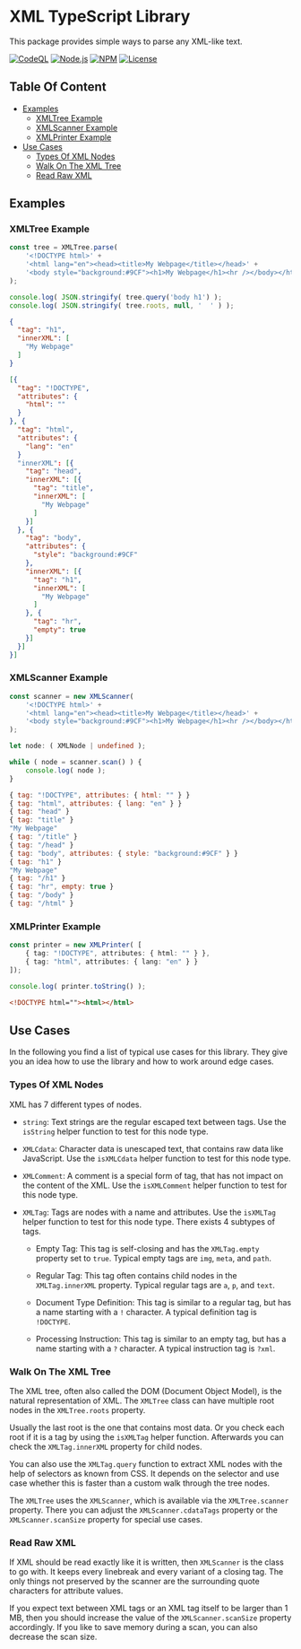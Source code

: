 XML TypeScript Library
======================

This package provides simple ways to parse any XML-like text.



[![CodeQL](https://github.com/typescriptlibs/tsl-core-xml/workflows/CodeQL/badge.svg)](https://github.com/typescriptlibs/tsl-core-xml/actions/workflows/codeql.yml)
[![Node.js](https://github.com/typescriptlibs/tsl-core-xml/workflows/Node.js/badge.svg)](https://github.com/typescriptlibs/tsl-core-xml/actions/workflows/node.js.yml)
[![NPM](https://img.shields.io/npm/v/tsl-core-xml.svg)](https://www.npmjs.com/package/tsl-core-xml)
[![License](https://img.shields.io/npm/l/tsl-core-xml.svg)](https://github.com/typescriptlibs/tsl-core-xml/blob/main/LICENSE.md)



Table Of Content
----------------



- [Examples](#examples)
  - [XMLTree Example](#xmltree-example)
  - [XMLScanner Example](#xmlscanner-example)
  - [XMLPrinter Example](#xmlprinter-example)
- [Use Cases](#use-cases)
  - [Types Of XML Nodes](#types-of-xml-nodes)
  - [Walk On The XML Tree](#walk-on-the-xml-tree)
  - [Read Raw XML](#read-raw-xml)



Examples
--------


### XMLTree Example

``` TypeScript
const tree = XMLTree.parse(
    '<!DOCTYPE html>' +
    '<html lang="en"><head><title>My Webpage</title></head>' +
    '<body style="background:#9CF"><h1>My Webpage</h1><hr /></body></html>'
);

console.log( JSON.stringify( tree.query('body h1') );
console.log( JSON.stringify( tree.roots, null, '  ' ) );
```
``` JSON
{
  "tag": "h1",
  "innerXML": [
    "My Webpage"
  ]
}
```
``` JSON
[{
  "tag": "!DOCTYPE",
  "attributes": {
    "html": ""
  }
}, {
  "tag": "html",
  "attributes": {
    "lang": "en"
  }
  "innerXML": [{
    "tag": "head",
    "innerXML": [{
      "tag": "title",
      "innerXML": [
        "My Webpage"
      ]
    }]
  }, {
    "tag": "body",
    "attributes": {
      "style": "background:#9CF"
    },
    "innerXML": [{
      "tag": "h1",
      "innerXML": [
        "My Webpage"
      ]
    }, {
      "tag": "hr",
      "empty": true
    }]
  }]
}]
```


### XMLScanner Example

``` TypeScript
const scanner = new XMLScanner(
    '<!DOCTYPE html>' +
    '<html lang="en"><head><title>My Webpage</title></head>' +
    '<body style="background:#9CF"><h1>My Webpage</h1><hr /></body></html>'
);

let node: ( XMLNode | undefined );

while ( node = scanner.scan() ) {
    console.log( node );
}
```
``` JavaScript
{ tag: "!DOCTYPE", attributes: { html: "" } }
{ tag: "html", attributes: { lang: "en" } }
{ tag: "head" }
{ tag: "title" }
"My Webpage"
{ tag: "/title" }
{ tag: "/head" }
{ tag: "body", attributes: { style: "background:#9CF" } }
{ tag: "h1" }
"My Webpage"
{ tag: "/h1" }
{ tag: "hr", empty: true }
{ tag: "/body" }
{ tag: "/html" }
```


### XMLPrinter Example

``` TypeScript
const printer = new XMLPrinter( [
    { tag: "!DOCTYPE", attributes: { html: "" } },
    { tag: "html", attributes: { lang: "en" } }
]);

console.log( printer.toString() );
```
``` HTML
<!DOCTYPE html=""><html></html>
```



Use Cases
---------


In the following you find a list of typical use cases for this library. They
give you an idea how to use the library and how to work around edge cases.


### Types Of XML Nodes

XML has 7 different types of nodes.

- `string`: Text strings are the regular escaped text between tags. Use the
  `isString` helper function to test for this node type.

- `XMLCdata`: Character data is unescaped text, that contains raw data like
  JavaScript. Use the `isXMLCdata` helper function to test for this node type.

- `XMLComment`: A comment is a special form of tag, that has not impact on the
  content of the XML. Use the `isXMLComment` helper function to test for this
  node type.

- `XMLTag`: Tags are nodes with a name and attributes. Use the `isXMLTag` helper
  function to test for this node type. There exists 4 subtypes of tags.

  - Empty Tag: This tag is self-closing and has the `XMLTag.empty` property set
    to `true`. Typical empty tags are `img`, `meta`, and `path`.

  - Regular Tag: This tag often contains child nodes in the `XMLTag.innerXML`
    property. Typical regular tags are `a`, `p`, and `text`.

  - Document Type Definition: This tag is similar to a regular tag, but has a
    name starting with a `!` character. A typical definition tag is `!DOCTYPE`.

  - Processing Instruction: This tag is similar to an empty tag, but has a name
    starting with a `?` character. A typical instruction tag is `?xml`.


### Walk On The XML Tree

The XML tree, often also called the DOM (Document Object Model), is the natural
representation of XML. The `XMLTree` class can have multiple root nodes in the
`XMLTree.roots` property.

Usually the last root is the one that contains most data. Or you check each root
if it is a tag by using the `isXMLTag` helper function. Afterwards you can check
the `XMLTag.innerXML` property for child nodes.

You can also use the `XMLTag.query` function to extract XML nodes with the help
of selectors as known from CSS. It depends on the selector and use case whether
this is faster than a custom walk through the tree nodes.

The `XMLTree` uses the `XMLScanner`, which is available via the
`XMLTree.scanner` property. There you can adjust the `XMLScanner.cdataTags`
property or the `XMLScanner.scanSize` property for special use cases.


### Read Raw XML

If XML should be read exactly like it is written, then `XMLScanner` is the class
to go with. It keeps every linebreak and every variant of a closing tag. The
only things not preserved by the scanner are the surrounding quote characters
for attribute values.

If you expect text between XML tags or an XML tag itself to be larger than 1 MB,
then you should increase the value of the `XMLScanner.scanSize` property
accordingly. If you like to save memory during a scan, you can also decrease the
scan size.
